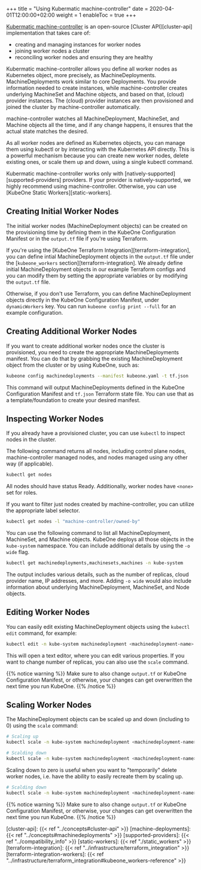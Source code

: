 +++
title = "Using Kubermatic machine-controller"
date = 2020-04-01T12:00:00+02:00
weight = 1
enableToc = true
+++

[Kubermatic machine-controller][machine-controller] is an open-source
[Cluster API][cluster-api] implementation that takes care of:

* creating and managing instances for worker nodes
* joining worker nodes a cluster
* reconciling worker nodes and ensuring they are healthy

Kubermatic machine-controller allows you define all worker nodes as Kubernetes
object, more precisely, as MachineDeployments. MachineDeployments work similar
to core Deployments. You provide information needed to create instances, while
machine-controller creates underlying MachineSet and Machine objects, and
based on that, (cloud) provider instances. The (cloud) provider instances are
then provisioned and joined the cluster by machine-controller automatically.

machine-controller watches all MachineDeployment, MachineSet, and Machine
objects all the time, and if any change happens, it ensures that the actual
state matches the desired.

As all worker nodes are defined as Kubernetes objects, you can manage them
using kubectl or by interacting with the Kubernetes API directly. This is a
powerful mechanism because you can create new worker nodes, delete existing
ones, or scale them up and down, using a single kubectl command.

Kubermatic machine-controller works only with
[natively-supported][supported-providers] providers. If your provider is
natively-supported, we highly recommend using machine-controller. Otherwise,
you can use [KubeOne Static Workers][static-workers].

## Creating Initial Worker Nodes

The initial worker nodes (MachineDeployment objects) can be created on the
provisioning time by defining them in the KubeOne Configuration Manifest or in
the `output.tf` file if you're using Terraform.

If you're using the [KubeOne Terraform Integration][terraform-integration],
you can define intial MachineDeployment objects in the `output.tf` file under
the [`kubeone_workers` section][terraform-integration]. We already define
initial MachineDeployment objects in our example Terraform configs and you can
modify them by setting the appropriate variables or by modifying the
`output.tf` file.

Otherwise, if you don't use Terraform, you can define MachineDeployment objects
directly in the KubeOne Configuration Manifest, under `dynamicWorkers` key.
You can run `kubeone config print --full` for an example configuration.

## Creating Additional Worker Nodes

If you want to create additional worker nodes once the cluster is provisioned,
you need to create the appropriate MachineDeployments manifest. You can do that
by grabbing the existing MachineDeployment object from the cluster or by using
KubeOne, such as:

```bash
kubeone config machinedeployments --manifest kubeone.yaml -t tf.json
```

This command will output MachineDeployments defined in the KubeOne
Configuration Manifest and `tf.json` Terraform state file. You can use that
as a template/foundation to create your desired manifest.

## Inspecting Worker Nodes

If you already have a provisioned cluster, you can use `kubectl` to inspect
nodes in the cluster.

The following command returns all nodes, including control plane nodes,
machine-controller managed nodes, and nodes managed using any other way
(if applicable).

```bash
kubectl get nodes
```

All nodes should have status Ready. Additionally, worker nodes have `<none>`
set for roles.

If you want to filter just nodes created by machine-controller, you can utilize
the appropriate label selector.

```bash
kubectl get nodes -l "machine-controller/owned-by"
```

You can use the following command to list all MachineDeployment, MachineSet,
and Machine objects. KubeOne deploys all those objects in the `kube-system`
namespace. You can include additional details by using the `-o wide` flag.

```bash
kubectl get machinedeployments,machinesets,machines -n kube-system
```

The output includes various details, such as the number of replicas, cloud
provider name, IP addresses, and more. Adding `-o wide` would also include
information about underlying MachineDeployment, MachineSet, and Node objects.

## Editing Worker Nodes

You can easily edit existing MachineDeployment objects using the `kubectl edit`
command, for example:

```bash
kubectl edit -n kube-system machinedeployment <machinedeployment-name>
```

This will open a text editor, where you can edit various properties. If you
want to change number of replicas, you can also use the `scale` command.

{{% notice warning %}}
Make sure to also change `output.tf` or KubeOne Configuration Manifest, or
otherwise, your changes can get overwritten the next time you run KubeOne.
{{% /notice %}}

## Scaling Worker Nodes

The MachineDeployment objects can be scaled up and down (including to 0) using
the `scale` command:

```bash
# Scaling up
kubectl scale -n kube-system machinedeployment <machinedeployment-name> --replicas=5
```

```bash
# Scalding down
kubectl scale -n kube-system machinedeployment <machinedeployment-name> --replicas=2
```

Scaling down to zero is useful when you want to "temporarily" delete worker
nodes, i.e. have the ability to easily recreate them by scaling up.

```bash
# Scalding down
kubectl scale -n kube-system machinedeployment <machinedeployment-name> --replicas=0
```

{{% notice warning %}}
Make sure to also change `output.tf` or KubeOne Configuration Manifest, or
otherwise, your changes can get overwritten the next time you run KubeOne.
{{% /notice %}}

[machine-controller]: https://github.com/kubermatic/machine-controller
[cluster-api]: {{< ref "../concepts#cluster-api" >}}
[machine-deployments]: {{< ref "../concepts#machinedeployments" >}}
[supported-providers]: {{< ref "../compatibility_info" >}}
[static-workers]: {{< ref "./static_workers" >}}
[terraform-integration]: {{< ref "../infrastructure/terraform_integration" >}}
[terraform-integration-workers]: {{< ref "../infrastructure/terraform_integration#kubeone_workers-reference" >}}
